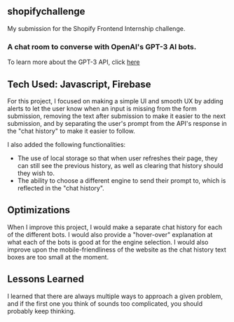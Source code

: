 ## shopifychallenge

My submission for the Shopify Frontend Internship challenge.

### A chat room to converse with OpenAI's GPT-3 AI bots.

To learn more about the GPT-3 API, click <a href="https://openai.com/api/" target="blank">here</a>

## Tech Used: Javascript, Firebase

For this project, I focused on making a simple UI and smooth UX by adding alerts to let the user know when an input is missing from the form submission, removing the text after submission to make it easier to the next submission, and by separating the user's prompt from the API's response in the "chat history" to make it easier to follow.

I also added the following functionalities:
- The use of local storage so that when user refreshes their page, they can still see the previous history, as well as clearing that history should they wish to.
- The ability to choose a different engine to send their prompt to, which is reflected in the "chat history".

## Optimizations

When I improve this project, I would make a separate chat history for each of the different bots. I would also provide a "hover-over" explanation at what each of the bots is good at for the engine selection. I would also improve upon the mobile-friendliness of the website as the chat history text boxes are too small at the moment.

## Lessons Learned

I learned that there are always multiple ways to approach a given problem, and if the first one you think of sounds too complicated, you should probably keep thinking.
